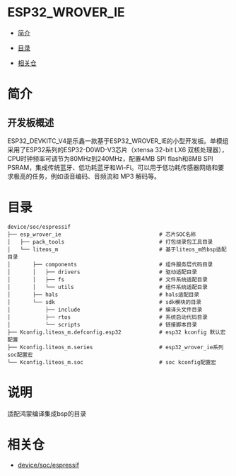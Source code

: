 # ESP32_WROVER_IE

* [简介]()

* [目录]()

* [相关仓]()

# 简介

## 开发板概述

ESP32_DEVKITC_V4是乐鑫一款基于ESP32_WROVER_IE的小型开发板。单模组采用了ESP32系列的ESP32-D0WD-V3芯片（xtensa 32-bit LX6 双核处理器），CPU时钟频率可调节为80MHz到240MHz，配置4MB SPI flash和8MB SPI PSRAM，集成传统蓝牙、低功耗蓝牙和Wi-Fi。可以用于低功耗传感器网络和要求极高的任务，例如语音编码、音频流和 MP3 解码等。

# 目录

```
device/soc/espressif
├── esp_wrover_ie                               # 芯片SOC名称
│   ├── pack_tools                              # 打包烧录包工具目录
│   └── liteos_m                                # 基于liteos_m的bsp适配目录
│       ├── components                          # 组件服务层代码目录
│       │   ├── drivers                         # 驱动适配目录
│       │   ├── fs                              # 文件系统适配目录
│       │   └── utils                           # 组件系统适配目录
│       ├── hals                                # hals适配目录
│       └── sdk                                 # sdk模块的目录
│           ├── include                         # 编译头文件目录
│           ├── rtos                            # 系统启动代码目录
│           └── scripts                         # 链接脚本目录
├── Kconfig.liteos_m.defconfig.esp32            # esp32 kconfig 默认宏配置
├── Kconfig.liteos_m.series                     # esp32_wrover_ie系列soc配置宏
└── Kconfig.liteos_m.soc                        # soc kconfig配置宏
```     

# 说明

适配鸿蒙编译集成bsp的目录

# 相关仓

* [device/soc/espressif](https://gitee.com/openharmony-sig/device_soc_espressif)


